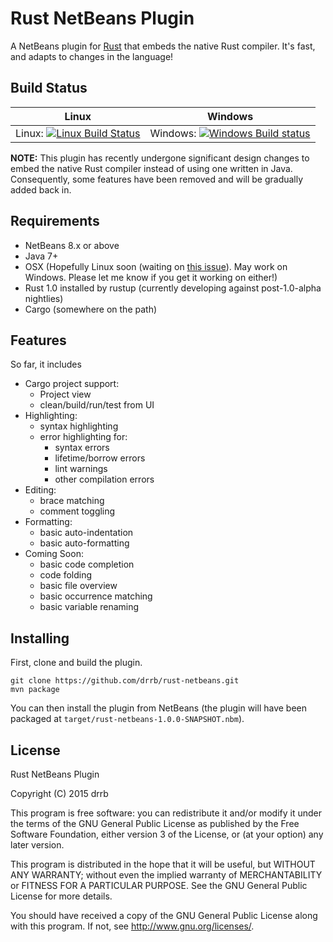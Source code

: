 # Rust NetBeans Plugin

A NetBeans plugin for [Rust](http://www.rust-lang.org) that embeds the native
Rust compiler. It's fast, and adapts to changes in the language!

## Build Status

| Linux | Windows |
| ----- | ------- |
| Linux: [![Linux Build Status](https://travis-ci.org/drrb/rust-netbeans.svg?branch=master)](https://travis-ci.org/drrb/rust-netbeans) | Windows: [![Windows Build status](https://ci.appveyor.com/api/projects/status/ae0ci8qvmh5pawi1/branch/master?svg=true)](https://ci.appveyor.com/project/drrb/rust-netbeans/branch/master) |

**NOTE:** This plugin has recently undergone significant design changes to
embed the native Rust compiler instead of using one written in Java.
Consequently, some features have been removed and will be gradually added back
in.

## Requirements

* NetBeans 8.x or above
* Java 7+
* OSX (Hopefully Linux soon (waiting on [this issue](https://github.com/rust-lang/rust/issues/22528)). May work on Windows. Please let me know if you get it working on either!)
* Rust 1.0 installed by rustup (currently developing against post-1.0-alpha nightlies)
* Cargo (somewhere on the path)

## Features

So far, it includes

* Cargo project support:
    * Project view
    * clean/build/run/test from UI
* Highlighting:
    * syntax highlighting
    * error highlighting for:
        * syntax errors
        * lifetime/borrow errors
        * lint warnings
        * other compilation errors
* Editing:
    * brace matching
    * comment toggling
* Formatting:
    * basic auto-indentation
    * basic auto-formatting
* Coming Soon:
    * basic code completion
    * code folding
    * basic file overview
    * basic occurrence matching
    * basic variable renaming

## Installing

First, clone and build the plugin.

```console
git clone https://github.com/drrb/rust-netbeans.git
mvn package
```

You can then install the plugin from NetBeans (the plugin will have been packaged at `target/rust-netbeans-1.0.0-SNAPSHOT.nbm`).

## License

Rust NetBeans Plugin

Copyright (C) 2015 drrb

This program is free software: you can redistribute it and/or modify
it under the terms of the GNU General Public License as published by
the Free Software Foundation, either version 3 of the License, or
(at your option) any later version.

This program is distributed in the hope that it will be useful,
but WITHOUT ANY WARRANTY; without even the implied warranty of
MERCHANTABILITY or FITNESS FOR A PARTICULAR PURPOSE.  See the
GNU General Public License for more details.

You should have received a copy of the GNU General Public License
along with this program.  If not, see <http://www.gnu.org/licenses/>.
